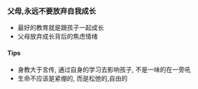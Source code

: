 ### 父母,永远不要放弃自我成长
- 最好的教育就是跟孩子一起成长
- 父母放弃成长背后的焦虑情绪

#### Tips
- 身教大于言传, 通过自身的学习去影响孩子, 不是一味的在一旁吼
- 生命不应该是紧绷的, 而是松弛的,自由的